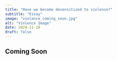 ```yaml
---
title: "Have we become desensitized to violence?"
subtitle: "Essay"
image: "violence_coming_soon.jpg"
alt: "Violence Image"
date: 2024-11-20
draft: false
---
```


## Coming Soon